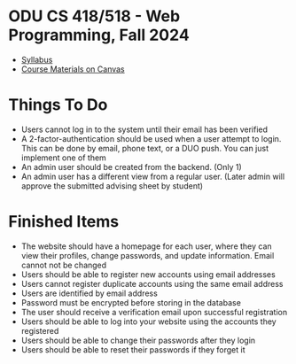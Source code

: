 # ODU CS 418/518 - Web Programming, Fall 2024
* [Syllabus](https://github.com/nasreenarif/cs418518-f24/blob/main/CS418%20Syllabus.pdf)
* [Course Materials on Canvas](https://canvas.odu.edu/courses/161645)

# Things To Do 
* Users cannot log in to the system until their email has been verified
* A 2-factor-authentication should be used when a user attempt to login. This can be done by email, phone text, or a DUO push. You can just implement one of them
* An admin user should be created from the backend. (Only 1)
* An admin user has a different view from a regular user. (Later admin will approve the submitted advising sheet by student)

# Finished Items
* The website should have a homepage for each user, where they can view their profiles, change passwords, and update information. Email cannot not be changed
* Users should be able to register new accounts using email addresses
* Users cannot register duplicate accounts using the same email address
* Users are identified by email address
* Password must be encrypted before storing in the database
* The user should receive a verification email upon successful registration
* Users should be able to log into your website using the accounts they registered
* Users should be able to change their passwords after they login
* Users should be able to reset their passwords if they forget it
